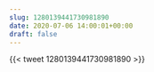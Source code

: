 ```yaml
---
slug: 1280139441730981890
date: 2020-07-06 14:00:01+00:00
draft: false
---
```


{{< tweet 1280139441730981890 >}}

